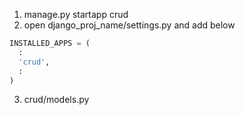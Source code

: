 1. manage.py startapp crud
2. open django_proj_name/settings.py and add below
```python
INSTALLED_APPS = (
  :
  'crud',
  :
)
```
3. crud/models.py
